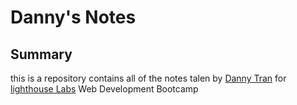 # Danny's Notes
## Summary
this is a repository contains all of the notes talen by [Danny Tran](https://github.com/Danny-Tran) for [lighthouse Labs](https://lighthouselabs.ca/) Web Development Bootcamp